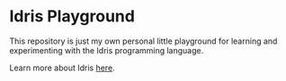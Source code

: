 Idris Playground
================

This repository is just my own personal little playground for learning
and experimenting with the Idris programming language.

Learn more about Idris [here](https://github.com/idris-lang/Idris2#idris-2).
